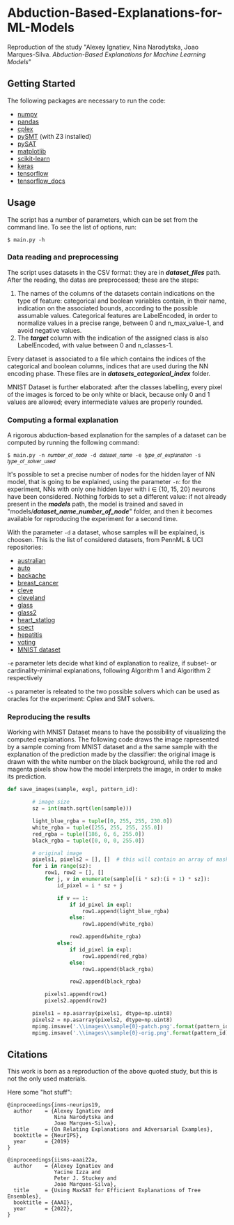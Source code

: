 # Abduction-Based-Explanations-for-ML-Models

Reproduction of the study "Alexey Ignatiev, Nina Narodytska, Joao Marques-Silva. *Abduction-Based Explanations for Machine Learning Models*"

## Getting Started

The following packages are necessary to run the code:

* [numpy](http://www.numpy.org/)
* [pandas](https://pandas.pydata.org/)
* [cplex](https://pypi.org/project/cplex/)
* [pySMT](https://github.com/pysmt/pysmt) (with Z3 installed)
* [pySAT](https://github.com/pysathq/pysat)
* [matplotlib](https://matplotlib.org/)
* [scikit-learn](https://scikit-learn.org/stable/)
* [keras](https://pypi.org/project/keras/)
* [tensorflow](https://www.tensorflow.org/)
* [tensorflow_docs](https://github.com/tensorflow/docs)

## Usage
The script has a number of parameters, which can be set from the command line. To see the list of options, run:
```
$ main.py -h
```

### Data reading and preprocessing

The script uses datasets in the CSV format: they are in ***dataset_files*** path.
After the reading, the datas are preprocessed; these are the steps:

1. The names of the columns of the datasets contain indications on the type of feature: categorical and boolean variables contain, in their name, indication on the associated bounds, according to the possible assumable values. Categorical features are LabelEncoded, in order to normalize values in a precise range, between 0 and n_max_value-1, and avoid negative values.
2. The ***target*** column with the indication of the assigned class is also LabelEncoded, with value between 0 and n_classes-1.

Every dataset is associated to a file which contains the indices of the categorical and boolean columns, indices that are used during the NN encoding phase.
These files are in ***datasets_categorical_index*** folder.

MNIST Dataset is further elaborated: after the classes labelling, every pixel of the images is forced to be only white or black, because only 0 and 1 values are allowed; every intermediate values are properly rounded.

### Computing a formal explanation
A rigorous abduction-based explanation for the samples of a dataset can be computed by running the following command:
```
$ main.py -n 𝑛𝑢𝑚𝑏𝑒𝑟_𝑜𝑓_𝑛𝑜𝑑𝑒 -d 𝑑𝑎𝑡𝑎𝑠𝑒𝑡_𝑛𝑎𝑚𝑒 -e 𝑡𝑦𝑝𝑒_𝑜𝑓_𝑒𝑥𝑝𝑙𝑎𝑛𝑎𝑡𝑖𝑜𝑛 -s 𝑡𝑦𝑝𝑒_𝑜𝑓_𝑠𝑜𝑙𝑣𝑒𝑟_𝑢𝑠𝑒𝑑
```

It's possible to set a precise number of nodes for the hidden layer of NN model, that is going to be explained, using the parameter ```-n```: for the experiment, NNs with only one hidden layer with i ∈ {10, 15, 20} neurons have been considered. Nothing forbids to set a different value: if not already present in the ***models*** path, the model is trained and saved in "models/***dataset_name***_***number_of_node***" folder, and then it becomes available for reproducing the experiment for a second time.

With the parameter ```-d``` a dataset, whose samples will be explained, is choosen.
This is the list of considered datasets, from PennML & UCI repositories:
* [australian](https://archive.ics.uci.edu/ml/datasets/statlog+(australian+credit+approval))
* [auto](http://dbdmg.polito.it/~paolo/CorsoRM/Lab/DatasetsSorgenti/Regression/Automobile/UCI%20Machine%20Learning%20Repository%20%20Automobile%20Data%20Set.htm)
* [backache](https://github.com/EpistasisLab/pmlb/blob/master/datasets/backache/metadata.yaml)
* [breast_cancer](https://archive.ics.uci.edu/ml/datasets/breast+cancer)
* [cleve](https://github.com/EpistasisLab/pmlb/blob/master/datasets/cleve/metadata.yaml)
* [cleveland](https://github.com/EpistasisLab/pmlb/blob/master/datasets/cleveland/metadata.yaml)
* [glass](https://archive.ics.uci.edu/ml/datasets/glass+identification)
* [glass2](https://github.com/EpistasisLab/pmlb/blob/master/datasets/glass2/metadata.yaml)
* [heart_statlog](https://archive.ics.uci.edu/ml/datasets/statlog+(heart))
* [spect](https://archive.ics.uci.edu/ml/datasets/spect+heart)
* [hepatitis](https://archive.ics.uci.edu/ml/datasets/hepatitis)
* [voting](https://archive.ics.uci.edu/ml/datasets/congressional+voting+records)
* [MNIST dataset](https://it.wikipedia.org/wiki/MNIST_database)

```-e``` parameter lets decide what kind of explanation to realize, if subset- or cardinality-minimal explanations, following Algorithm 1 and Algorithm 2 respectively

```-s``` parameter is releated to the two possible solvers which can be used as oracles for the experiment: Cplex and SMT solvers.

### Reproducing the results
Working with MNIST Dataset means to have the possibility of visualizing the computed explanations. 
The following code draws the image rapresented by a sample coming from MNIST dataset and a the same sample with the explanation of the prediction made by the classifier: the original image is drawn with the white number on the black background, while the red and magenta pixels show how the model interprets the image, in order to make its prediction.
```python
def save_images(sample, expl, pattern_id):

        # image size
        sz = int(math.sqrt(len(sample)))

        light_blue_rgba = tuple([0, 255, 255, 230.0])
        white_rgba = tuple([255, 255, 255, 255.0])
        red_rgba = tuple([186, 6, 6, 255.0])
        black_rgba = tuple([0, 0, 0, 255.0])

        # original image
        pixels1, pixels2 = [], []  # this will contain an array of masked pixels
        for i in range(sz):
            row1, row2 = [], []
            for j, v in enumerate(sample[(i * sz):(i + 1) * sz]):
                id_pixel = i * sz + j

                if v == 1:
                    if id_pixel in expl:
                        row1.append(light_blue_rgba)
                    else:
                        row1.append(white_rgba)

                    row2.append(white_rgba)
                else:
                    if id_pixel in expl:
                        row1.append(red_rgba)
                    else:
                        row1.append(black_rgba)

                    row2.append(black_rgba)

            pixels1.append(row1)
            pixels2.append(row2)

        pixels1 = np.asarray(pixels1, dtype=np.uint8)
        pixels2 = np.asarray(pixels2, dtype=np.uint8)
        mpimg.imsave('.\\images\\sample{0}-patch.png'.format(pattern_id), pixels1, cmap=mpcm.gray, dpi=5)
        mpimg.imsave('.\\images\\sample{0}-orig.png'.format(pattern_id), pixels2, cmap=mpcm.gray, dpi=5)
```

## Citations
This work is born as a reproduction of the above quoted study, but this is not the only used materials.

Here some "hot stuff":

```
@inproceedings{inms-neurips19,
  author    = {Alexey Ignatiev and
               Nina Narodytska and
               Joao Marques-Silva},
  title     = {On Relating Explanations and Adversarial Examples},
  booktitle = {NeurIPS},
  year      = {2019}
}

@inproceedings{iisms-aaai22a,
  author    = {Alexey Ignatiev and
               Yacine Izza and
               Peter J. Stuckey and
               Joao Marques-Silva},
  title     = {Using MaxSAT for Efficient Explanations of Tree Ensembles},
  booktitle = {AAAI},
  year      = {2022},
}
